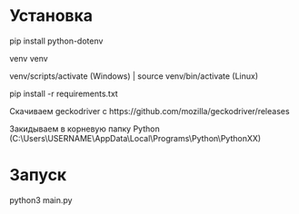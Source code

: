 <h1>Установка</h1>

<p>pip install python-dotenv</p>
<p>venv venv</p>
<p>venv/scripts/activate (Windows)  |  source venv/bin/activate (Linux)</p>
<p>pip install -r requirements.txt</p>

<p>Скачиваем geckodriver с https://github.com/mozilla/geckodriver/releases</p>
<p>Закидываем в корневую папку Python (C:\Users\USERNAME\AppData\Local\Programs\Python\PythonXX)</p>

<h1>Запуск</h1>
<p>python3 main.py</p>
